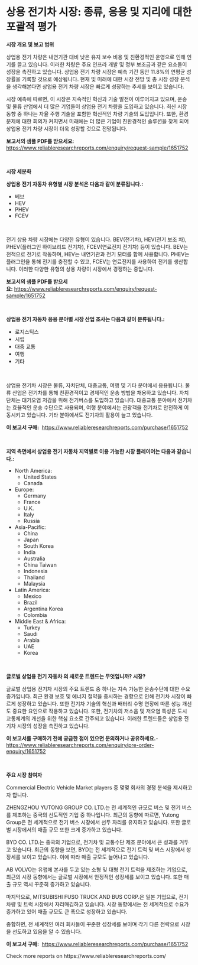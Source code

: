 <p><h1>상용 전기차 시장: 종류, 응용 및 지리에 대한 포괄적 평가</h1></p><p><strong>시장 개요 및 보고 범위</strong></p>
<p><p>상업용 전기 차량은 내연기관 대비 낮은 유지 보수 비용 및 친환경적인 운영으로 인해 인기를 끌고 있습니다. 이러한 차량은 주요 인프라 개발 및 정부 보조금과 같은 요소들이 성장을 촉진하고 있습니다. 상업용 전기 차량 시장은 예측 기간 동안 11.8%의 연평균 성장률을 기록할 것으로 예상됩니다. 현재 및 미래에 대한 시장 전망 및 총 시장 성장 분석을 생각해본다면 상업용 전기 차량 시장은 빠르게 성장하는 추세를 보이고 있습니다.</p><p>시장 예측에 따르면, 이 시장은 지속적인 혁신과 기술 발전이 이루어지고 있으며, 운송 및 물류 산업에서 더 많은 기업들이 상업용 전기 차량을 도입하고 있습니다. 최신 시장 동향 중 하나는 자율 주행 기술을 포함한 혁신적인 차량 기술의 도입입니다. 또한, 환경 문제에 대한 회의가 커지면서 미래에는 더 많은 기업이 친환경적인 솔루션을 찾게 되어 상업용 전기 차량 시장이 더욱 성장할 것으로 전망됩니다.</p></p>
<p><strong>보고서의 샘플 PDF를 받으세요:</strong> <a href="https://www.reliableresearchreports.com/enquiry/request-sample/1651752">https://www.reliableresearchreports.com/enquiry/request-sample/1651752</a></p>
<p>&nbsp;</p>
<p><strong>시장 세분화</strong></p>
<p><strong>상업용 전기 자동차 유형별 시장 분석은 다음과 같이 분류됩니다.:</strong></p>
<p><ul><li>베브</li><li>HEV</li><li>PHEV</li><li>FCEV</li></ul></p>
<p>&nbsp;</p>
<p><p>전기 상용 차량 시장에는 다양한 유형이 있습니다. BEV(전기차), HEV(전기 보조 차), PHEV(플러그인 하이브리드 전기차), FCEV(연료전지 전기차) 등이 있습니다. BEV는 전적으로 전기로 작동하며, HEV는 내연기관과 전기 모터를 함께 사용합니다. PHEV는 플러그인을 통해 전기를 충전할 수 있고, FCEV는 연료전지를 사용하여 전기를 생산합니다. 이러한 다양한 유형의 상용 차량이 시장에서 경쟁하는 중입니다.</p></p>
<p><strong>보고서의 샘플 PDF를 받으세요:</strong>&nbsp;<a href="https://www.reliableresearchreports.com/enquiry/request-sample/1651752">https://www.reliableresearchreports.com/enquiry/request-sample/1651752</a></p>
<p>&nbsp;</p>
<p><strong> 상업용 전기 자동차 응용 분야별 시장 산업 조사는 다음과 같이 분류됩니다.:</strong></p>
<p><ul><li>로지스틱스</li><li>시립</li><li>대중 교통</li><li>여행</li><li>기타</li></ul></p>
<p>&nbsp;</p>
<p><p>상업용 전기차 시장은 물류, 자치단체, 대중교통, 여행 및 기타 분야에서 응용됩니다. 물류 산업은 전기차를 통해 친환경적이고 경제적인 운송 방법을 채용하고 있습니다. 자치단체는 대기오염 저감을 위해 전기버스를 도입하고 있습니다. 대중교통 분야에서 전기차는 효율적인 운송 수단으로 사용되며, 여행 분야에서는 관광객을 전기차로 안전하게 이동시키고 있습니다. 기타 분야에서도 전기차의 활용이 늘고 있습니다.</p></p>
<p><strong>이 보고서 구매:</strong>&nbsp; <a href="https://www.reliableresearchreports.com/purchase/1651752">https://www.reliableresearchreports.com/purchase/1651752</a></p>
<p>&nbsp;</p>
<p><strong>지역 측면에서 상업용 전기 자동차 지역별로 이용 가능한 시장 플레이어는 다음과 같습니다.:</strong></p>
<p><ul>
    <li>
        North America:
        <ul>
            <li>United States</li>
            <li>Canada</li>
        </ul>
    </li>
    <li>
        Europe:
        <ul>
            <li>Germany</li>
            <li>France</li>
            <li>U.K.</li>
            <li>Italy</li>
            <li>Russia</li>
        </ul>
    </li>
    <li>
        Asia-Pacific:
        <ul>
            <li>China</li>
            <li>Japan</li>
            <li>South Korea</li>
            <li>India</li>
            <li>Australia</li>
            <li>China Taiwan</li>
            <li>Indonesia</li>
            <li>Thailand</li>
            <li>Malaysia</li>
        </ul>
    </li>
    <li>
        Latin America:
        <ul>
            <li>Mexico</li>
            <li>Brazil</li>
            <li>Argentina Korea</li>
            <li>Colombia</li>
        </ul>
    </li>
    <li>
        Middle East & Africa:
        <ul>
            <li>Turkey</li>
            <li>Saudi</li>
            <li>Arabia</li>
            <li>UAE</li>
            <li>Korea</li>
        </ul>
    </li>
    </ul></p>
<p>&nbsp;</p>
<p><strong>글로벌 상업용 전기 자동차 의 새로운 트렌드는 무엇입니까? 시장?</strong></p>
<p><p>글로벌 상업용 전기차 시장의 주요 트렌드 중 하나는 지속 가능한 운송수단에 대한 수요 증가입니다. 최근 환경 보호 및 에너지 절약을 중시하는 경향으로 인해 전기차 시장이 빠르게 성장하고 있습니다. 또한 전기차 기술의 혁신과 배터리 수명 연장에 따른 성능 개선도 중요한 요인으로 작용하고 있습니다. 또한, 전기차의 저소음 및 저오염 특성은 도시 교통체계의 개선을 위한 핵심 요소로 간주되고 있습니다. 이러한 트렌드들은 상업용 전기차 시장의 성장을 촉진하고 있습니다.</p></p>
<p><strong>이 보고서를 구매하기 전에 궁금한 점이 있으면 문의하거나 공유하세요.</strong>- <a href="https://www.reliableresearchreports.com/enquiry/pre-order-enquiry/1651752">https://www.reliableresearchreports.com/enquiry/pre-order-enquiry/1651752</a></p>
<p>&nbsp;</p>
<p><strong>주요 시장 참여자</strong></p>
<p><p>Commercial Electric Vehicle Market players 중 몇몇 회사의 경쟁 분석을 제시하고자 합니다.</p><p>ZHENGZHOU YUTONG GROUP CO. LTD.는 전 세계적인 규모로 버스 및 전기 버스를 제조하는 중국의 선도적인 기업 중 하나입니다. 최근의 동향에 따르면, Yutong Group은 전 세계적으로 전기 버스 시장에서 선두 자리를 유지하고 있습니다. 또한 글로벌 시장에서의 매출 규모 또한 크게 증가하고 있습니다.</p><p>BYD CO. LTD.는 중국의 기업으로, 전기차 및 교통수단 제조 분야에서 큰 성과를 거두고 있습니다. 최근의 동향을 보면, BYD는 전 세계적으로 전기 트럭 및 버스 시장에서 성장세를 보이고 있습니다. 이에 따라 매출 규모도 늘어나고 있습니다.</p><p>AB VOLVO는 유럽에 본사를 두고 있는 소형 및 대형 전기 트럭을 제조하는 기업으로, 최근의 시장 동향에서는 글로벌 시장에서 안정적인 성장세를 보이고 있습니다. 또한 매출 규모 역시 꾸준히 증가하고 있습니다.</p><p>마지막으로, MITSUBISHI FUSO TRUCK AND BUS CORP.은 일본 기업으로, 전기 차량 및 트럭 시장에서 자리매김하고 있습니다. 시장 동향에서는 전 세계적으로 수요가 증가하고 있어 매출 규모도 큰 폭으로 성장하고 있습니다.</p><p>종합하면, 전 세계적인 여러 회사들이 꾸준한 성장세를 보이며 각기 다른 전략으로 시장을 선도하고 있음을 알 수 있습니다.</p></p>
<p><strong>이 보고서 구매:</strong>&nbsp;&nbsp;<a href="https://www.reliableresearchreports.com/purchase/1651752">https://www.reliableresearchreports.com/purchase/1651752</a></p>
<p>Check more reports on https://www.reliableresearchreports.com/</p>
